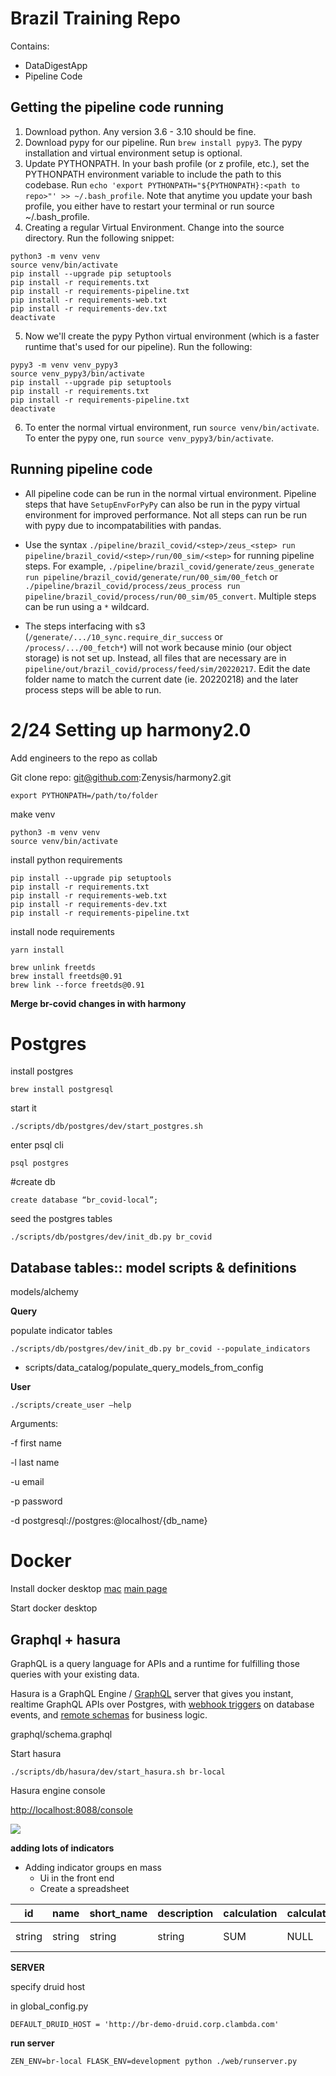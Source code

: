 # Brazil Training Repo

Contains:

- DataDigestApp
- Pipeline Code

## Getting the pipeline code running

1. Download python. Any version 3.6 - 3.10 should be fine.
2. Download pypy for our pipeline. Run `brew install pypy3`. The pypy installation and virtual environment setup is optional.
3. Update PYTHONPATH. In your bash profile (or z profile, etc.), set the PYTHONPATH environment variable to include the path to this codebase. Run `echo 'export PYTHONPATH="${PYTHONPATH}:<path to repo>"' >> ~/.bash_profile`. Note that anytime you update your bash profile, you either have to restart your terminal or run source ~/.bash_profile.
4. Creating a regular Virtual Environment. Change into the source directory. Run the following snippet:

```
python3 -m venv venv
source venv/bin/activate
pip install --upgrade pip setuptools
pip install -r requirements.txt
pip install -r requirements-pipeline.txt
pip install -r requirements-web.txt
pip install -r requirements-dev.txt
deactivate
```

5. Now we'll create the pypy Python virtual environment (which is a faster runtime that's used for our pipeline). Run the following:

```
pypy3 -m venv venv_pypy3
source venv_pypy3/bin/activate
pip install --upgrade pip setuptools
pip install -r requirements.txt
pip install -r requirements-pipeline.txt
deactivate
```

6. To enter the normal virtual environment, run `source venv/bin/activate`. To enter the pypy one, run `source venv_pypy3/bin/activate`.

## Running pipeline code

- All pipeline code can be run in the normal virtual environment. Pipeline steps that have `SetupEnvForPyPy` can also be run in the pypy virtual environment for improved performance. Not all steps can run be run with pypy due to incompatabilities with pandas.

- Use the syntax `./pipeline/brazil_covid/<step>/zeus_<step> run pipeline/brazil_covid/<step>/run/00_sim/<step>` for running pipeline steps. For example, `./pipeline/brazil_covid/generate/zeus_generate run pipeline/brazil_covid/generate/run/00_sim/00_fetch` or `./pipeline/brazil_covid/process/zeus_process run pipeline/brazil_covid/process/run/00_sim/05_convert`. Multiple steps can be run using a `*` wildcard.

- The steps interfacing with s3 (`/generate/.../10_sync.require_dir_success` or `/process/.../00_fetch*`) will not work because minio (our object storage) is not set up. Instead, all files that are necessary are in `pipeline/out/brazil_covid/process/feed/sim/20220217`. Edit the date folder name to match the current date (ie. 20220218) and the later process steps will be able to run.


# 2/24 Setting up harmony2.0
Add engineers to the repo as collab

Git clone repo: [git@github.com](mailto:git@github.com):Zenysis/harmony2.git



`export PYTHONPATH=/path/to/folder`

make venv

```
python3 -m venv venv
source venv/bin/activate
```

install python requirements

```
pip install --upgrade pip setuptools
pip install -r requirements.txt
pip install -r requirements-web.txt
pip install -r requirements-dev.txt
pip install -r requirements-pipeline.txt
```

install node requirements

`yarn install`

```
brew unlink freetds
brew install freetds@0.91
brew link --force freetds@0.91
```

**Merge br-covid changes in with harmony**

# Postgres

install postgres

`brew install postgresql`

start it

`./scripts/db/postgres/dev/start_postgres.sh`

enter psql cli

`psql postgres`

#create db

`create database “br_covid-local”;`

seed the postgres tables

`./scripts/db/postgres/dev/init_db.py br_covid`

## Database tables:: model scripts &amp; definitions

models/alchemy

**Query**

populate indicator tables

`./scripts/db/postgres/dev/init_db.py br_covid --populate_indicators`



- scripts/data_catalog/populate_query_models_from_config



**User**

`./scripts/create_user –help`

Arguments:

-f first name

-l last name

-u email

-p password

-d postgresql://postgres:@localhost/{db_name}



# Docker

Install docker desktop [mac](https://desktop.docker.com/mac/main/amd64/Docker.dmg?utm_source=docker&utm_medium=webreferral&utm_campaign=dd-smartbutton&utm_location=header)  [main page](https://www.docker.com/products/docker-desktop)

Start docker desktop

## Graphql + hasura

GraphQL is a query language for APIs and a runtime for fulfilling those queries with your existing data.

Hasura is a GraphQL Engine / [GraphQL](https://hasura.io/graphql/) server that gives you instant, realtime GraphQL APIs over Postgres, with [webhook triggers](https://github.com/hasura/graphql-engine/blob/master/event-triggers.md) on database events, and [remote schemas](https://github.com/hasura/graphql-engine/blob/master/remote-schemas.md) for business logic.

graphql/schema.graphql

Start hasura

`./scripts/db/hasura/dev/start_hasura.sh br-local`

Hasura engine console

[http://localhost:8088/console](http://localhost:8088/console)

![](https://static.slab.com/prod/uploads/rzv7xv5j/posts/images/3e40AEPw5b4MEbNxKDciPFwG.png)



**adding lots of indicators**

- Adding indicator groups en mass
    - Ui in the front end
    - Create a spreadsheet

| id | name | short_name | description | calculation | calculation_property | calculation_sub_property | category_id | pipeline_datasource_id |
| --- | --- | --- | --- | --- | --- | --- | --- | --- |
| string | string | string | string | SUM | NULL |  | Id from mapping | Datasource id from mapping |



**SERVER**

specify druid host

in global_config.py

`DEFAULT_DRUID_HOST = 'http://br-demo-druid.corp.clambda.com'`

**run server**

`ZEN_ENV=br-local FLASK_ENV=development python ./web/runserver.py`


